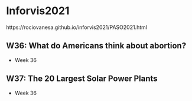 # Inforvis2021

<!DOCTYPE html>
<html lang="en">
<head>
 
  <meta charset="utf-8">
  <meta name="viewport" content="width=device-width, initial-scale=1">
  <link rel="stylesheet" href="https://maxcdn.bootstrapcdn.com/bootstrap/3.4.1/css/bootstrap.min.css">
 
</head>
<body>
 https://rociovanesa.github.io/inforvis2021/PASO2021.html
<div class="container">
  <h2>W36: What do Americans think about abortion?</h2>
  <div class="panel panel-default">
   <ul>
     <li>Week 36</li>
    </ul>
  </div>
</div>
<div class="container">
  <h2>W37: The 20 Largest Solar Power Plants</h2>
  <div class="panel panel-default">
   <ul>
     <li>Week 36</li>
    </ul>
  </div>
</div>
</body>
</html>
